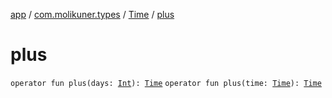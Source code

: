 [app](../../index.md) / [com.molikuner.types](../index.md) / [Time](index.md) / [plus](./plus.md)

# plus

`operator fun plus(days: `[`Int`](https://kotlinlang.org/api/latest/jvm/stdlib/kotlin/-int/index.html)`): `[`Time`](index.md)
`operator fun plus(time: `[`Time`](index.md)`): `[`Time`](index.md)